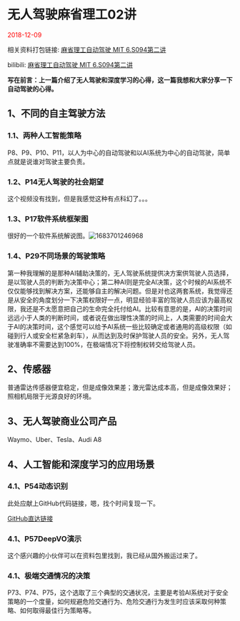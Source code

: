 # 无人驾驶麻省理工02讲

<div style='color:red'>2018-12-09 </div>

相关资料打包链接: [麻省理工自动驾驶 MIT 6.S094第二讲](https://whuteducn-my.sharepoint.com/:f:/g/personal/220077_whut_edu_cn/ErQbTLrw69xLr7uSGoyKLfcB0wnatT99IWidnrhy7elCHA?e=JuGaNq)

bilibili: [麻省理工自动驾驶 MIT 6.S094第二讲](https://www.bilibili.com/video/av23594594/?p=2)

**写在前言：上一篇介绍了无人驾驶和深度学习的心得，这一篇我想和大家分享一下自动驾驶的心得。**

## 1、不同的自主驾驶方法

### 1.1、两种人工智能策略

P8、P9、P10、P11，以人为中心的自动驾驶和以AI系统为中心的自动驾驶，简单点就是说谁对驾驶主要负责。

### 1.2、P14无人驾驶的社会期望

这个视频没有找到，但是我感觉这种有点科幻了。。。

### 1.3、P17软件系统框架图

很好的一个软件系统解说图。![1683701246968](/image/autoDriveForMIT02/1683701246968.png)

### 1.4、P29不同场景的驾驶策略

第一种我理解的是那种AI辅助决策的，无人驾驶系统提供决方案供驾驶人员选择，是以驾驶人员的判断为决策中心；第二种AI则是完全AI决策，这个时候的AI系统不仅仅能够找到解决方案，还能够自主的解决问题。但是对也这两套系统，我觉得还是从安全的角度划分一下决策权限好一点，明显经验丰富的驾驶人员应该为最高权限，我还是不太愿意把自己的生命完全托付给AI。比较有意思的是，AI的决策时间远远小于人类的判断时间，或者说在做出理性决策的时间上，人类需要的时间会大于AI的决策时间，这个感觉可以给予AI系统一些比较确定或者通用的高级权限（如碰到行人或安全栏紧急刹车），从而达到及时保护驾驶人员的安全。另外，无人驾驶准确率不需要达到100%，在极端情况下将控制权转交给驾驶人员。

## 2、传感器

普通雷达传感器便宜稳定，但是成像效果差；激光雷达成本高，但是成像效果好；照相机局限于光源良好的环境。

## 3、无人驾驶商业公司产品

Waymo、Uber、Tesla、Audi A8

## 4、人工智能和深度学习的应用场景

### 4.1、P54动态识别

此处应献上GitHub代码链接，嗯，找个时间复现一下。

[GitHub直达链接](https://github.com/raulmur/ORB_SLAM2)

### 4.1、P57DeepVO演示

这个感兴趣的小伙伴可以在资料包里找到，我已经从国外搬运过来了。

### 4.1、极端交通情况的决策

P73、P74、P75，这个选取了三个典型的交通状况，主要是考验AI系统对于安全策略的一个度量，如何规避危险交通行为、危险交通行为发生时应该采取何种策略、如何取得最佳行为策略等。
